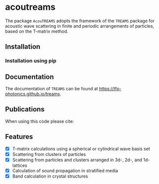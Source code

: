 # acoutreams

The package `AcouTREAMS` adopts the framework of the `TREAMS` package for acoustic wave scattering in finite and periodic arrangements of particles, based on the T-matrix method.

## Installation

### Installation using pip

## Documentation

The documentation of `TREAMS` can be found at https://tfp-photonics.github.io/treams.

## Publications

When using this code please cite:

## Features

* [x] T-matrix calculations using a spherical or cylindrical wave basis set
* [x] Scattering from clusters of particles
* [x] Scattering from particles and clusters arranged in 3d-, 2d-, and 1d-lattices
* [x] Calculation of sound propagation in stratified media
* [x] Band calculation in crystal structures
